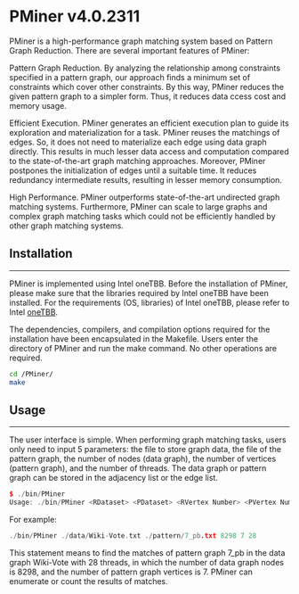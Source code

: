 # PMiner v4.0.2311

PMiner is a high-performance graph matching system based on Pattern Graph Reduction. There are several important features of PMiner: 

Pattern Graph Reduction. By analyzing the relationship among constraints specified in a pattern graph, our approach finds a minimum set of constraints which cover other constraints. By this way, PMiner reduces the given pattern graph to a simpler form. Thus, it reduces data ccess cost and memory usage.

Efficient Execution. PMiner generates an efficient execution plan to guide its exploration and materialization for a task. PMiner reuses the matchings of edges. So, it does not need to materialize each edge using data graph directly. This results in much lesser data access and computation compared to the state-of-the-art graph matching approaches. Moreover, PMiner postpones the initialization of edges until a suitable time. It reduces redundancy intermediate results, resulting in lesser memory consumption.

High Performance. PMiner outperforms state-of-the-art undirected graph matching systems. Furthermore, PMiner can scale to large graphs and complex graph matching tasks which could not be efficiently handled by other graph matching systems.

## Installation

---

PMiner is implemented using Intel oneTBB. Before the installation of PMiner, please make sure that the libraries required by Intel oneTBB have been installed. For the requirements (OS, libraries) of Intel oneTBB, please refer to  Intel [oneTBB](https://spec.oneapi.io/versions/latest/elements/oneTBB/source/nested-index.html).

The dependencies, compilers, and compilation options required for the installation have been encapsulated in the Makefile. Users enter the directory of PMiner and run the make command. No other operations are required.

```bash
cd /PMiner/
make
```

## Usage

---

The user interface is simple. When performing graph matching tasks, users only need to input 5 parameters: the file to store graph data, the file of the pattern graph, the number of nodes (data graph), the number of vertices (pattern graph), and the number of threads. The data graph or pattern graph can be stored in the adjacency list or the edge list. 

```c++
$ ./bin/PMiner
Usage: ./bin/PMiner <RDataset> <PDataset> <RVertex Number> <PVertex Number> <ThreadNum>
```

For example:

```C++
./bin/PMiner ./data/Wiki-Vote.txt ./pattern/7_pb.txt 8298 7 28
```

This statement means to find the matches of pattern graph 7_pb in the data graph Wiki-Vote with 28 threads, in which the number of data graph nodes is 8298, and the number of pattern graph vertices is 7. PMiner can enumerate or count the results of matches.



